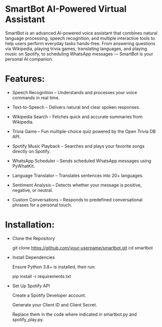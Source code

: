 # SmartBot AI-Powered Virtual Assistant

SmartBot is an advanced AI-powered voice assistant that combines natural language processing, speech recognition, and multiple interactive tools to help users perform everyday tasks hands-free.
From answering questions via Wikipedia, playing trivia games, translating languages, and playing music on Spotify, to scheduling WhatsApp messages — SmartBot is your personal AI companion.

# Features:

- Speech Recognition – Understands and processes your voice commands in real time.

- Text-to-Speech – Delivers natural and clear spoken responses.

- Wikipedia Search – Fetches quick and accurate summaries from Wikipedia.

- Trivia Game – Fun multiple-choice quiz powered by the Open Trivia DB API.

- Spotify Music Playback – Searches and plays your favorite songs directly on Spotify.

- WhatsApp Scheduler – Sends scheduled WhatsApp messages using PyWhatKit.

- Language Translator – Translates sentences into 20+ languages.

- Sentiment Analysis – Detects whether your message is positive, negative, or neutral.

- Custom Conversations – Responds to predefined conversational phrases for a personal touch.

# Installation:

- Clone the Repository
  
  git clone https://github.com/your-username/smartbot.git
  cd smartbot
  
- Install Dependencies
  
  Ensure Python 3.8+ is installed, then run:
   
  pip install -r requirements.txt
  
- Set Up Spotify API
  
  Create a Spotify Developer account.

  Generate your Client ID and Client Secret.

  Replace them in the code where indicated in smartbot.py and spotify_play.py.
